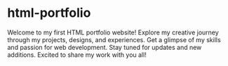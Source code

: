 # html-portfolio
Welcome to my first HTML portfolio website! Explore my creative journey through my projects, designs, and experiences. Get a glimpse of my skills and passion for web development. Stay tuned for updates and new additions. Excited to share my work with you all!
